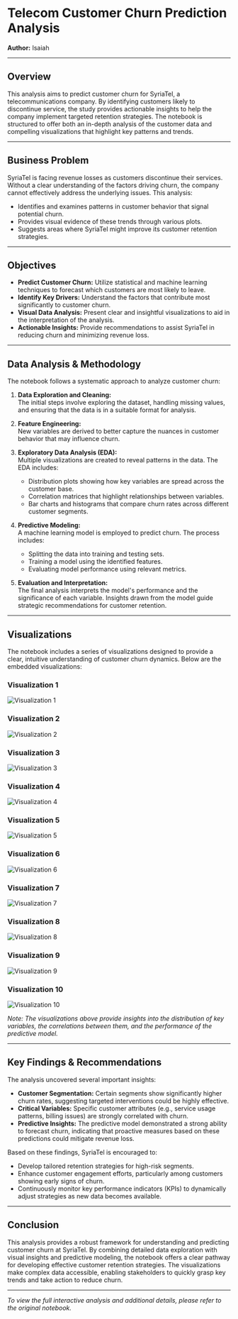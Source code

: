 # Telecom Customer Churn Prediction Analysis

**Author:** Isaiah

---

## Overview

This analysis aims to predict customer churn for SyriaTel, a telecommunications company. By identifying customers likely to discontinue service, the study provides actionable insights to help the company implement targeted retention strategies. The notebook is structured to offer both an in-depth analysis of the customer data and compelling visualizations that highlight key patterns and trends.

---

## Business Problem

SyriaTel is facing revenue losses as customers discontinue their services. Without a clear understanding of the factors driving churn, the company cannot effectively address the underlying issues. This analysis:
- Identifies and examines patterns in customer behavior that signal potential churn.
- Provides visual evidence of these trends through various plots.
- Suggests areas where SyriaTel might improve its customer retention strategies.

---

## Objectives

- **Predict Customer Churn:** Utilize statistical and machine learning techniques to forecast which customers are most likely to leave.
- **Identify Key Drivers:** Understand the factors that contribute most significantly to customer churn.
- **Visual Data Analysis:** Present clear and insightful visualizations to aid in the interpretation of the analysis.
- **Actionable Insights:** Provide recommendations to assist SyriaTel in reducing churn and minimizing revenue loss.

---

## Data Analysis & Methodology

The notebook follows a systematic approach to analyze customer churn:

1. **Data Exploration and Cleaning:**  
   The initial steps involve exploring the dataset, handling missing values, and ensuring that the data is in a suitable format for analysis.

2. **Feature Engineering:**  
   New variables are derived to better capture the nuances in customer behavior that may influence churn.

3. **Exploratory Data Analysis (EDA):**  
   Multiple visualizations are created to reveal patterns in the data. The EDA includes:
   - Distribution plots showing how key variables are spread across the customer base.
   - Correlation matrices that highlight relationships between variables.
   - Bar charts and histograms that compare churn rates across different customer segments.

4. **Predictive Modeling:**  
   A machine learning model is employed to predict churn. The process includes:
   - Splitting the data into training and testing sets.
   - Training a model using the identified features.
   - Evaluating model performance using relevant metrics.
  
5. **Evaluation and Interpretation:**  
   The final analysis interprets the model's performance and the significance of each variable. Insights drawn from the model guide strategic recommendations for customer retention.

---

## Visualizations

The notebook includes a series of visualizations designed to provide a clear, intuitive understanding of customer churn dynamics. Below are the embedded visualizations:

### Visualization 1
<img src="data:image/png;base64,{{visualizations[0]}}" alt="Visualization 1" />

### Visualization 2
<img src="data:image/png;base64,{{visualizations[1]}}" alt="Visualization 2" />

### Visualization 3
<img src="data:image/png;base64,{{visualizations[2]}}" alt="Visualization 3" />

### Visualization 4
<img src="data:image/png;base64,{{visualizations[3]}}" alt="Visualization 4" />

### Visualization 5
<img src="data:image/png;base64,{{visualizations[4]}}" alt="Visualization 5" />

### Visualization 6
<img src="data:image/png;base64,{{visualizations[5]}}" alt="Visualization 6" />

### Visualization 7
<img src="data:image/png;base64,{{visualizations[6]}}" alt="Visualization 7" />

### Visualization 8
<img src="data:image/png;base64,{{visualizations[7]}}" alt="Visualization 8" />

### Visualization 9
<img src="data:image/png;base64,{{visualizations[8]}}" alt="Visualization 9" />

### Visualization 10
<img src="data:image/png;base64,{{visualizations[9]}}" alt="Visualization 10" />

*Note: The visualizations above provide insights into the distribution of key variables, the correlations between them, and the performance of the predictive model.*

---

## Key Findings & Recommendations

The analysis uncovered several important insights:
- **Customer Segmentation:** Certain segments show significantly higher churn rates, suggesting targeted interventions could be highly effective.
- **Critical Variables:** Specific customer attributes (e.g., service usage patterns, billing issues) are strongly correlated with churn.
- **Predictive Insights:** The predictive model demonstrated a strong ability to forecast churn, indicating that proactive measures based on these predictions could mitigate revenue loss.

Based on these findings, SyriaTel is encouraged to:
- Develop tailored retention strategies for high-risk segments.
- Enhance customer engagement efforts, particularly among customers showing early signs of churn.
- Continuously monitor key performance indicators (KPIs) to dynamically adjust strategies as new data becomes available.

---

## Conclusion

This analysis provides a robust framework for understanding and predicting customer churn at SyriaTel. By combining detailed data exploration with visual insights and predictive modeling, the notebook offers a clear pathway for developing effective customer retention strategies. The visualizations make complex data accessible, enabling stakeholders to quickly grasp key trends and take action to reduce churn.

---

*To view the full interactive analysis and additional details, please refer to the original notebook.*
